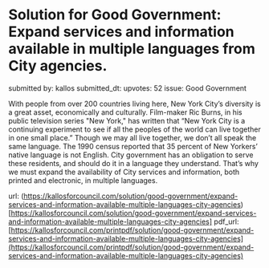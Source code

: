 # Solution for Good Government: Expand services and information available in multiple languages from City agencies. #

submitted by: kallos
submitted_dt: 
upvotes: 52
issue: Good Government

With people from over 200 countries living here, New York City’s diversity is a great asset, economically and culturally. Film-maker Ric Burns, in his public television series "New York," has written that “New York City is a continuing experiment to see if all the peoples of the world can live together in one small place.” Though we may all live together, we don’t all speak the same language. The 1990 census reported that 35 percent of New Yorkers’ native language is not English. City government has an obligation to serve these residents, and should do it in a language they understand. That’s why we must expand the availability of City services and information, both printed and electronic, in multiple languages.

url: (https://kallosforcouncil.com/solution/good-government/expand-services-and-information-available-multiple-languages-city-agencies)[https://kallosforcouncil.com/solution/good-government/expand-services-and-information-available-multiple-languages-city-agencies]
pdf_url: [https://kallosforcouncil.com/printpdf/solution/good-government/expand-services-and-information-available-multiple-languages-city-agencies](https://kallosforcouncil.com/printpdf/solution/good-government/expand-services-and-information-available-multiple-languages-city-agencies)